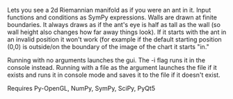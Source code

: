 Lets you see a 2d Riemannian manifold as if you were an ant in it. Input functions and conditions as SymPy expressions. Walls are drawn at finite boundaries. It always draws as if the ant's eye is half as tall as the wall (so wall height also changes how far away things look). If it starts with the ant in an invalid position it won't work (for example if the default starting position (0,0) is outside/on the boundary of the image of the chart it starts "in."

Running with no arguments launches the gui. The -i flag runs it in the console instead. Running with a file as the argument launches the file if it exists and runs it in console mode and saves it to the file if it doesn't exist.

Requires Py-OpenGL, NumPy, SymPy, SciPy, PyQt5
